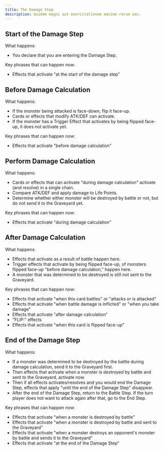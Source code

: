 ```yaml
---
title: The Damage Step
description: Quidem magni aut exercitationem maxime rerum eos.
---
```


## Start of the Damage Step
What happens:
* You declare that you are entering the Damage Step.

Key phrases that can happen now:
* Effects that activate "at the start of the damage step"


## Before Damage Calculation
What happens:
* If the monster being attacked is face-down, flip it face-up.
* Cards or effects that modify ATK/DEF can activate.
* If the monster has a Trigger Effect that activates by being flipped face-up, it does not activate yet.

Key phrases that can happen now:
* Effects that activate "before damage calculation"


## Perform Damage Calculation
What happens:
* Cards or effects that can activate "during damage calculation" activate (and resolve) in a single chain.
* Compare ATK/DEF and apply damage to Life Points.
* Determine whether either monster will be destroyed by battle or not, but do not send it to the Graveyard yet.

Key phrases that can happen now:
* Effects that activate "during damage calculation"


## After Damage Calculation
What happens:
* Effects that activate as a result of battle happen here.
* Trigger effects that activate by being flipped face-up, of monsters flipped face-up "before damage calculation," happen here.
* A monster that was determined to be destroyed is still not sent to the Graveyard.

Key phrases that can happen now:
* Effects that activate "when this card battles" or "attacks or is attacked"
* Effects that acitvate "when battle damage is inflicted" or "when you take damage"
* Effects that activate "after damage calculation"
* "FLIP:" effects
* Effects that activate "when this card is flipped face-up"


## End of the Damage Step
What happens:
* If a monster was determined to be destroyed by the battle during damage calculation, send it to the Graveyard first.
* Then effects that activate when a monster is destroyed by battle and sent to the Graveyard, activate now.
* Then if all effects activates/resolves and you would end the Damage Step, effects that apply "until the end of the Damage Step" disappear.
* After the end of the Damage Step, return to the Battle Step. If the turn player does not want to attack again after that, go to the End Step.

Key phrases that can happen now:
* Effects that activate "when a monster is destroyed by battle"
* Effects that activate "when a monster is destroyed by battle and sent to the Graveyard"
* Effects that activate "when a monster destroys an opponent's monster by battle and sends it to the Graveyard"
* Effects that activate "at the end of the Damage Step"

